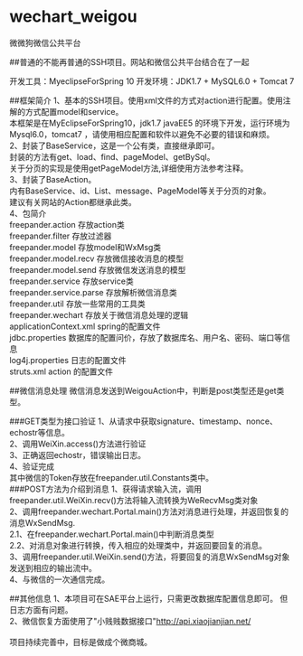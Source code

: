 wechart_weigou
==============

微微狗微信公共平台

##普通的不能再普通的SSH项目。网站和微信公共平台结合在了一起

开发工具：MyeclipseForSpring 10
开发环境：JDK1.7 + MySQL6.0 + Tomcat 7

##框架简介
1、基本的SSH项目。使用xml文件的方式对action进行配置。使用注解的方式配置model和service。<br/>
   本框架是在MyEclipseForSpring10，jdk1.7 javaEE5 的环境下开发，运行环境为Mysql6.0，tomcat7 ，请使用相应配置和软件以避免不必要的错误和麻烦。<br/>
2、封装了BaseService，这是一个公有类，直接继承即可。<br/>
   封装的方法有get、load、find、pageModel、getBySql。<br/>
   关于分页的实现是使用getPageModel方法,详细使用方法参考注释。<br/>
3、封装了BaseAction。<br/>
   内有BaseService、id、List<Object>、message、PageModel等关于分页的对象。<br/>
   建议有关网站的Action都继承此类。<br/>
4、包简介<br/>
    freepander.action 存放action类<br/>
    freepander.filter 存放过滤器<br/>
    freepander.model 存放model和WxMsg类<br/>
    freepander.model.recv  存放微信接收消息的模型<br/>
    freepander.model.send  存放微信发送消息的模型<br/>
    freepander.service  存放service类<br/>
    freepander.service.parse 存放解析微信消息类<br/>
    freepander.util  存放一些常用的工具类<br/>
    freepander.wechart  存放关于微信消息处理的逻辑<br/>
    applicationContext.xml spring的配置文件<br/>
    jdbc.properties  数据库的配置问价，存放了数据库名、用户名、密码、端口等信息<br/>
    log4j.properties 日志的配置文件<br/>
    struts.xml action 的配置文件<br/>

##微信消息处理
微信消息发送到WeigouAction中，判断是post类型还是get类型。

###GET类型为接口验证
 1、从请求中获取signature、timestamp、nonce、echostr等信息。<br/>
 2、调用WeiXin.access()方法进行验证<br/>
 3、正确返回echostr，错误输出日志。<br/>
 4、验证完成<br/>
其中微信的Token存放在freepander.util.Constants类中。<br/>
###POST方法为介绍到消息
 1、获得请求输入流，调用freepander.util.WeiXin.recv()方法将输入流转换为WeRecvMsg类对象<br/>
 2、调用freepander.wechart.Portal.main()方法对消息进行处理，并返回恢复的消息WxSendMsg.<br/>
  2.1、在freepander.wechart.Portal.main()中判断消息类型<br/>
  2.2、对消息对象进行转换，传入相应的处理类中，并返回要回复的消息。<br/>
 3、调用freepander.util.WeiXin.send()方法，将要回复的消息WxSendMsg对象发送到相应的输出流中。<br/>
 4、与微信的一次通信完成。<br/>

##其他信息
1、本项目可在SAE平台上运行，只需更改数据库配置信息即可。
但日志方面有问题。<br/>
2、微信恢复方面使用了"小贱贱数据接口"http://api.xiaojianjian.net/<br/>
<br/>
项目持续完善中，目标是做成个微商城。<br/>


